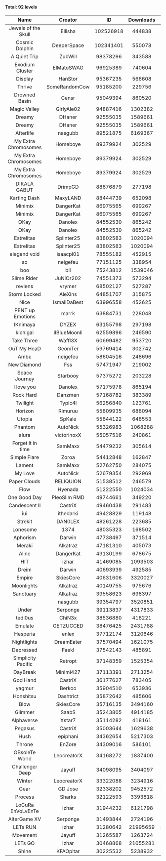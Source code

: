 #### Total: 92 levels

| Name | Creator | ID | Downloads | Likes |
|:---:|:---:|:---:|:---:|:---:|
| Jewels of the Skull | Ellisha | 102526918 | 444838 | 21545
| Cosmic Dolphin | DeeperSpace | 102341401 | 550078 | 47496
| A Quiet Trip | ZubWill | 98378296 | 343588 | 29537
| Exodium Cluster | ElMatoSWAG | 96925389 | 740604 | 81817
| Display | HanStor | 95367235 | 566608 | 65124
| Thrive | SomeRandomCow | 95185200 | 229756 | 15465
| Drowned Basin | Censr | 95049394 | 860520 | 90434
| Magic Valley | GirlyAle02 | 94887416 | 1302382 | 161167
| Dreamy | DHaner | 92555035 | 1589661 | 185842
| Dreamy | DHaner | 92555035 | 1589661 | 185842
| Afterlife | nasgubb | 89521875 | 6169367 | 429278
| My Extra Chromosomes | Homeboye | 89379924 | 302529 | 22207
| My Extra Chromosomes | Homeboye | 89379924 | 302529 | 22207
| My Extra Chromosomes | Homeboye | 89379924 | 302529 | 22207
| DIKALA GABUT | DrimpGD | 88676879 | 277198 | 17798
| Karting Dash | MaxyLAND | 88444739 | 652098 | 52694
| Minimix | DangerKat | 86975565 | 699267 | 64074
| Minimix | DangerKat | 86975565 | 699267 | 64074
| OKay | Danolex | 84552530 | 865242 | 85343
| OKay | Danolex | 84552530 | 865242 | 85343
| Estrelitas | Splinter25 | 83802583 | 1020094 | 93771
| Estrelitas | Splinter25 | 83802583 | 1020094 | 93771
| elegand void | isaacpl01 | 78555182 | 452915 | 28508
| so | neigefeu | 77151125 | 338954 | 29162
| boo | bli | 75243812 | 1539046 | 121904
| Slime Rider | JuNiOr202 | 74551373 | 573294 | 31962
| reviens | vrymer | 68502127 | 527287 | 32929
| Storm Locked | AleXins | 64851707 | 315875 | 24515
| Nice | IsmailDaBest | 63996558 | 452625 | 25934
| PENT up Emotions | marrk | 63884731 | 228048 | 15059
| IKnimaya | DYZEX | 63155798 | 297198 | 20650
| kichigai | iIBlueMoonIi | 62559896 | 246590 | 11165
| Take Three | Waffl3X | 60699482 | 953720 | 83417
| OuT My HeaD | GeomTer | 59769414 | 302742 | 20971
| Ambu | neigefeu | 58604516 | 248696 | 23340
| New Diamond | Fss | 57471947 | 219002 | 16480
| Space Journey | Starbooy | 57375272 | 203228 | 15132
| I love you | Danolex | 57175978 | 865194 | 93730
| Rock Hard | Danzmen | 57168782 | 383389 | 32025
| Twilight | Typic4l | 56256840 | 123761 | 10337
| Horizon | Rimuruu | 55809935 | 688094 | 75475
| Utopia | SpKale | 55644122 | 648553 | 65642
| Phantom | AutoNick | 55326983 | 1068288 | 72547
| alura | victorinoxX | 55057516 | 240861 | 19315
| Forget it in time | SamMaxx | 54479232 | 305614 | 25269
| Simple Flare | Zoroa | 54412848 | 162847 | 22557
| Lament | SamMaxx | 52762750 | 284075 | 33724
| My Love | AutoNick | 52679354 | 292969 | 29768
| Paper Clouds | RELIQUION | 51538512 | 246579 | 31054
| Flow | Hyenada | 51222550 | 1024034 | 112352
| One Good Day | PleoSlim RMD | 49744661 | 349220 | 38195
| Candescent II | CastriX | 49460438 | 291483 | 38037
| iui | ithedarki | 49428829 | 119148 | 17511
| Strekit | DAN0LEX | 48261228 | 223685 | 31435
| Lonesome | 1374 | 48035323 | 168502 | 22235
| Aphorism | Darwin | 47738497 | 371514 | 48086
| Meraki | Alkatraz | 47181310 | 405073 | 47461
| Aline | DangerKat | 43130199 | 678675 | 72165
| HIT | izhar | 41469085 | 1093503 | 110885
| Dreim | Darwin | 40693939 | 492585 | 59524
| Empire | SkiesCore | 40631606 | 3320027 | 310768
| Moonlights | Alkatraz | 40149755 | 975676 | 82926
| Sanctuary | Alkatraz | 39558623 | 698397 | 89305
|   | nasgubb | 39354797 | 3520851 | 266789
| Under | Serponge | 39113837 | 4317833 | 436249
| tedi0us | ChiN3x | 38536880 | 418221 | 53501
| Emulate | GETZUCCED | 38476425 | 2431788 | 230689
| Hesperia | enlex | 37712174 | 3120646 | 221605
| Nightlights | DreamEater | 37570494 | 1621075 | 150650
| Depressed | FaekI | 37542143 | 485891 | 66851
| Simplicity Pacific | Retropt | 37148359 | 1525354 | 159990
| DayBreak | Minimi427 | 37113391 | 2713254 | 276746
| God Hand | CastriX | 36177627 | 783405 | 100840
| yagmur | Berkoo | 35904510 | 653936 | 83918
| Honshitsu | Dashtrict | 35872642 | 485606 | 79461
| Blow | SkiesCore | 35716135 | 3494160 | 340204
| Glimmer | SaabS | 35243805 | 4914185 | 393860
| Alphaverse | Xstar7 | 35114282 | 418161 | 71244
| Pegasus | CastriX | 35003644 | 1629638 | 199039
| Hush | epiphani | 34362654 | 5217303 | 430642
| Throne | EnZore | 34309016 | 586101 | 93601
| OBsoleTe World | LeocreatorX | 34168272 | 1837400 | 183195
| Challenger Deep | Jayuff | 34098095 | 3404097 | 199601
| Winter | LeocreatorX | 33322088 | 3234916 | 325967
| Gear | GD Jose | 32338202 | 9452572 | 1197256
| Process | Sharks | 32122593 | 3393818 | 428911
| LoCuRa EnVoLvEnTe | izhar | 31944232 | 6121798 | 655473
| AlterGame XV | Serponge | 31493844 | 2724196 | 241325
| LETs  RUN | izhar | 31280642 | 21995659 | 2295046
| Movement | Jayuff | 31265587 | 1263724 | 146034
| LETs GO | izhar | 30468868 | 21055281 | 1964020
| Shine | KFAOpitar | 30225532 | 5238932 | 592141
